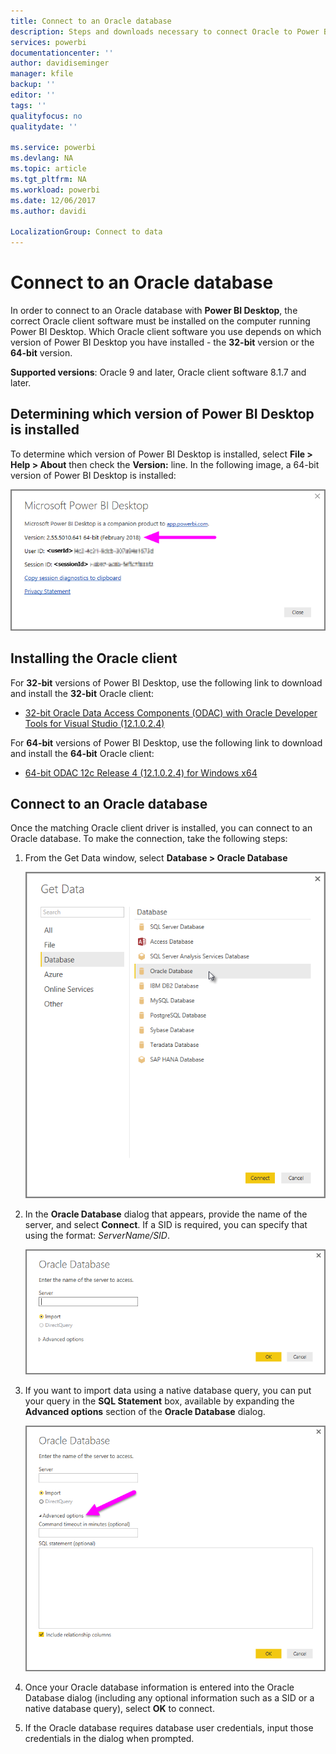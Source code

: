 ```yaml
---
title: Connect to an Oracle database
description: Steps and downloads necessary to connect Oracle to Power BI Desktop
services: powerbi
documentationcenter: ''
author: davidiseminger
manager: kfile
backup: ''
editor: ''
tags: ''
qualityfocus: no
qualitydate: ''

ms.service: powerbi
ms.devlang: NA
ms.topic: article
ms.tgt_pltfrm: NA
ms.workload: powerbi
ms.date: 12/06/2017
ms.author: davidi

LocalizationGroup: Connect to data
---
```

# Connect to an Oracle database
In order to connect to an Oracle database with **Power BI Desktop**, the correct Oracle client software must be installed on the computer running Power BI Desktop. Which Oracle client software you use depends on which version of Power BI Desktop you have installed - the **32-bit** version or the **64-bit** version.

**Supported versions**: Oracle 9 and later, Oracle client software 8.1.7 and later.

## Determining which version of Power BI Desktop is installed
To determine which version of Power BI Desktop is installed, select **File > Help > About** then check the **Version:** line. In the following image, a 64-bit version of Power BI Desktop is installed:

![](media/desktop-connect-oracle-database/connect-oracle-database_1.png)

## Installing the Oracle client
For **32-bit** versions of Power BI Desktop, use the following link to download and install the **32-bit** Oracle client:

* [32-bit Oracle Data Access Components (ODAC) with Oracle Developer Tools for Visual Studio (12.1.0.2.4)](http://www.oracle.com/technetwork/topics/dotnet/utilsoft-086879.html)

For **64-bit** versions of Power BI Desktop, use the following link to download and install the **64-bit** Oracle client:

* [64-bit ODAC 12c Release 4 (12.1.0.2.4) for Windows x64](http://www.oracle.com/technetwork/database/windows/downloads/index-090165.html)

## Connect to an Oracle database
Once the matching Oracle client driver is installed, you can connect to an Oracle database. To make the connection, take the following steps:

1. From the Get Data window, select **Database > Oracle Database**
   
   ![](media/desktop-connect-oracle-database/connect-oracle-database_2.png)
2. In the **Oracle Database** dialog that appears, provide the name of the server, and select **Connect**. If a SID is required, you can specify that using the format: *ServerName/SID*.
   
   ![](media/desktop-connect-oracle-database/connect-oracle-database_3.png)
3. If you want to import data using a native database query, you can put your query in the **SQL Statement** box, available by expanding the **Advanced options** section of the **Oracle Database** dialog.
   
   ![](media/desktop-connect-oracle-database/connect-oracle-database_4.png)
4. Once your Oracle database information is entered into the Oracle Database dialog (including any optional information such as a SID or a native database query), select **OK** to connect.
5. If the Oracle database requires database user credentials, input those credentials in the dialog when prompted.

